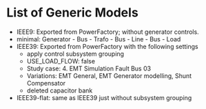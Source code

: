 # List of Generic Models

- IEEE9: Exported from PowerFactory; without generator controls.
- minimal: Generator - Bus - Trafo - Bus - Line - Bus - Load
- IEEE39: Exported from PowerFactory with the following settings
    - apply control subsystem grouping
    - USE_LOAD_FLOW: false
    - Study case: 4. EMT Simulation Fault Bus 03
    - Variations: EMT General, EMT Generator modelling, Shunt Compensator
    - deleted capacitor bank
- IEEE39-flat: same as IEEE39 just without subsystem grouping
